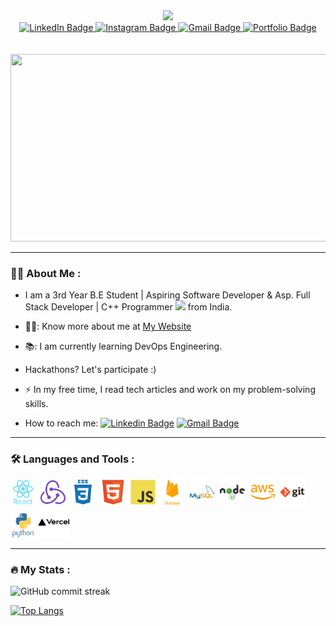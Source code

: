 <div id="header" align="center">
  <img src="[https://media.giphy.com/media/M9gbBd9nbDrOTu1Mqx/giphy.gif](https://camo.githubusercontent.com/9792d43627b178fd4a45bcabb3647d7b34a62d64baf96a19abf6ea19d5cea8dd/68747470733a2f2f63646e2e6472696262626c652e636f6d2f75736572732f313138373833362f73637265656e73686f74732f363533393432392f70726f6772616d65722e676966)" width="300"/>
  
  <div id="badges" >
  <a href="https://www.linkedin.com/in/akash-kapoor-025733230?utm_source=share&utm_campaign=share_via&utm_content=profile&utm_medium=android_app">
    <img src="https://img.shields.io/badge/LinkedIn-blue?style=for-the-badge&logo=linkedin&logoColor=white" alt="LinkedIn Badge"/>
  </a>
  <a href="https://www.instagram.com/akashkapoor__?igsh=MTFhOThtMHM5aTRyeQ==">
    <img src="https://img.shields.io/badge/Instagram-black?style=for-the-badge&logo=instagram&logoColor=white" alt="Instagram Badge"/>
  </a>
  <a href="mailto:akashkapoor976@gmail.com">
    <img src="https://img.shields.io/badge/Gmail-red?style=for-the-badge&logo=gmail&logoColor=white" alt="Gmail Badge"/>
  </a>
  <a href="https://akashkapoor.vercel.app">
    <img src="https://img.shields.io/badge/Portfolio-yellow?style=for-the-badge&logo=personal-website&logoColor=white" alt="Portfolio Badge"/>
  </a>
</div>
<br>
<img src="https://komarev.com/ghpvc/?username=akashkapoor0001&style=flat-square&color=blue" alt=""/>


<div align="center">
  <img src="https://media.giphy.com/media/dWesBcTLavkZuG35MI/giphy.gif" width="600" height="300"/>
</div>

</div>

---

### :man_technologist: About Me :
-  I am a 3rd Year B.E Student | Aspiring Software Developer &  Asp. Full Stack Developer | C++ Programmer <img src="https://media.giphy.com/media/WUlplcMpOCEmTGBtBW/giphy.gif" width="30"> from India.

- 👨‍💻: Know more about me at [My Website](https://akashkapoor.vercel.app)

- 📚: I am currently learning DevOps Engineering.

- Hackathons? Let's participate :)

- :zap: In my free time, I read tech articles and work on my problem-solving skills.

- How to reach me: [![Linkedin Badge](https://img.shields.io/badge/-AkashKapoor-blue?style=flat&logo=Linkedin&logoColor=white)](https://www.linkedin.com/in/akash-kapoor-025733230?utm_source=share&utm_campaign=share_via&utm_content=profile&utm_medium=android_app)
[![Gmail Badge](https://img.shields.io/badge/-Gmail-red?style=flat&logo=Gmail&logoColor=white)](mailto:akashkapoor976@gmail.com)

---

### :hammer_and_wrench: Languages and Tools :

<div>
  <img src="https://github.com/devicons/devicon/blob/master/icons/react/react-original-wordmark.svg" title="React" alt="React" width="40" height="40"/>&nbsp;
  <img src="https://github.com/devicons/devicon/blob/master/icons/redux/redux-original.svg" title="Redux" alt="Redux " width="40" height="40"/>&nbsp;
  <img src="https://github.com/devicons/devicon/blob/master/icons/css3/css3-plain-wordmark.svg"  title="CSS3" alt="CSS" width="40" height="40"/>&nbsp;
  <img src="https://github.com/devicons/devicon/blob/master/icons/html5/html5-original.svg" title="HTML5" alt="HTML" width="40" height="40"/>&nbsp;
  <img src="https://github.com/devicons/devicon/blob/master/icons/javascript/javascript-original.svg" title="JavaScript" alt="JavaScript" width="40" height="40"/>&nbsp;
  <img src="https://github.com/devicons/devicon/blob/master/icons/firebase/firebase-plain-wordmark.svg" title="Firebase" alt="Firebase" width="40" height="40"/>&nbsp;
  <img src="https://github.com/devicons/devicon/blob/master/icons/mysql/mysql-original-wordmark.svg" title="MySQL"  alt="MySQL" width="40" height="40"/>&nbsp;
  <img src="https://github.com/devicons/devicon/blob/master/icons/nodejs/nodejs-original-wordmark.svg" title="NodeJS" alt="NodeJS" width="40" height="40"/>&nbsp;
  <img src="https://github.com/devicons/devicon/blob/master/icons/amazonwebservices/amazonwebservices-plain-wordmark.svg" title="AWS" alt="AWS" width="40" height="40"/>&nbsp;
  <img src="https://github.com/devicons/devicon/blob/master/icons/git/git-original-wordmark.svg" title="Git" **alt="Git" width="40" height="40"/>
  <img src="https://github.com/devicons/devicon/blob/master/icons/python/python-original-wordmark.svg" title="Python" **alt="Python" width="40" height="40"/>
  <img src="https://github.com/devicons/devicon/blob/master/icons/vercel/vercel-original-wordmark.svg" title="Vercel" **alt="Vercel" width="50" height="50"/>
</div>

---

### :fire: My Stats :

![GitHub commit streak](https://github-readme-streak-stats.herokuapp.com/?user=akashkapoor0001&theme=dark)


[![Top Langs](https://github-readme-stats.vercel.app/api/top-langs/?username=akashkapoor0001&layout=compact&theme=vision-friendly-dark)](https://github.com/akashkapoor0001/github-readme-stats)

<!--
[![KnlnKS's LeetCode stats](https://leetcode-stats-six.vercel.app/api?username=akashkapoor_)](https://github.com/akashkapoor0001/github-readme)
-->

<!--
**akashkapoor0001/akashkapoor0001** is a ✨ _special_ ✨ repository because its `README.md` (this file) appears on your GitHub profile.

Here are some ideas to get you started:

- 🔭 I’m currently working on ...
- 🌱 I’m currently learning ...
- 👯 I’m looking to collaborate on ...
- 🤔 I’m looking for help with ...
- 💬 Ask me about ...
- 📫 How to reach me: ...
- 😄 Pronouns: ...
- ⚡ Fun fact: ...
-->

